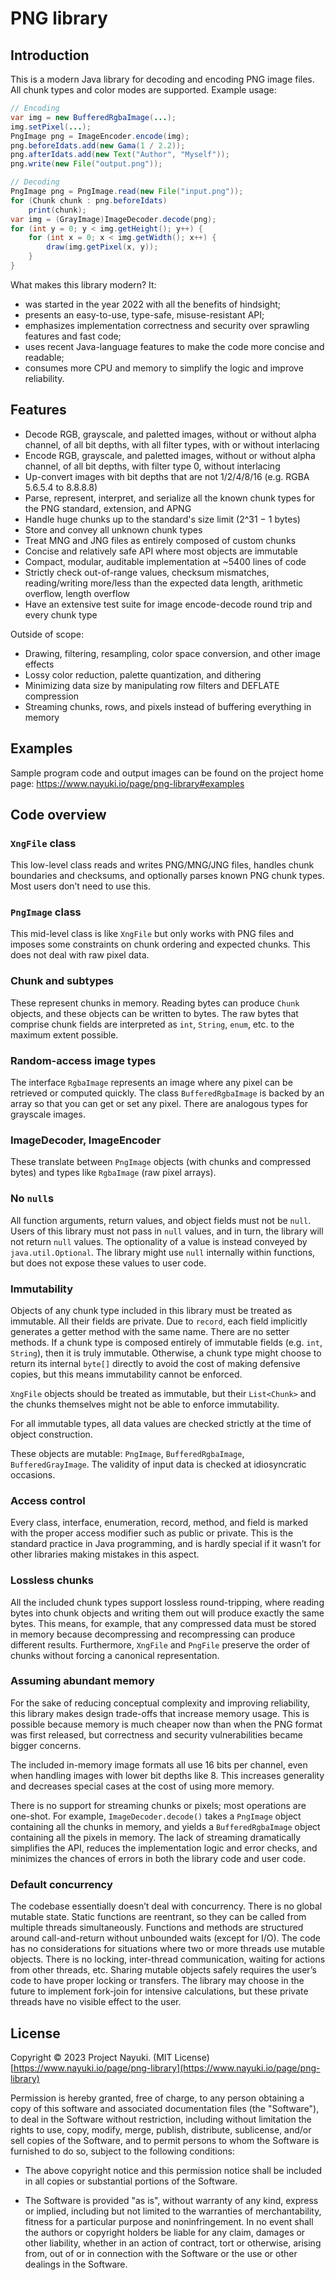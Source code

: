 PNG library
===========

Introduction
------------

This is a modern Java library for decoding and encoding PNG image files. All chunk types and color modes are supported. Example usage:

```java
// Encoding
var img = new BufferedRgbaImage(...);
img.setPixel(...);
PngImage png = ImageEncoder.encode(img);
png.beforeIdats.add(new Gama(1 / 2.2));
png.afterIdats.add(new Text("Author", "Myself"));
png.write(new File("output.png"));

// Decoding
PngImage png = PngImage.read(new File("input.png"));
for (Chunk chunk : png.beforeIdats)
    print(chunk);
var img = (GrayImage)ImageDecoder.decode(png);
for (int y = 0; y < img.getHeight(); y++) {
    for (int x = 0; x < img.getWidth(); x++) {
        draw(img.getPixel(x, y));
    }
}
```

What makes this library modern? It:

* was started in the year 2022 with all the benefits of hindsight;
* presents an easy-to-use, type-safe, misuse-resistant API;
* emphasizes implementation correctness and security over sprawling features and fast code;
* uses recent Java-language features to make the code more concise and readable;
* consumes more CPU and memory to simplify the logic and improve reliability.


Features
--------

* Decode RGB, grayscale, and paletted images, without or without alpha channel, of all bit depths, with all filter types, with or without interlacing
* Encode RGB, grayscale, and paletted images, without or without alpha channel, of all bit depths, with filter type 0, without interlacing
* Up-convert images with bit depths that are not 1/2/4/8/16 (e.g. RGBA 5.6.5.4 to 8.8.8.8)
* Parse, represent, interpret, and serialize all the known chunk types for the PNG standard, extension, and APNG
* Handle huge chunks up to the standard's size limit (2^31 − 1 bytes)
* Store and convey all unknown chunk types
* Treat MNG and JNG files as entirely composed of custom chunks
* Concise and relatively safe API where most objects are immutable
* Compact, modular, auditable implementation at ~5400 lines of code
* Strictly check out-of-range values, checksum mismatches, reading/writing more/less than the expected data length, arithmetic overflow, length overflow
* Have an extensive test suite for image encode-decode round trip and every chunk type

Outside of scope:
* Drawing, filtering, resampling, color space conversion, and other image effects
* Lossy color reduction, palette quantization, and dithering
* Minimizing data size by manipulating row filters and DEFLATE compression
* Streaming chunks, rows, and pixels instead of buffering everything in memory


Examples
--------

Sample program code and output images can be found on the project home page: https://www.nayuki.io/page/png-library#examples


Code overview
-------------

### `XngFile` class
This low-level class reads and writes PNG/MNG/JNG files, handles chunk boundaries and checksums, and optionally parses known PNG chunk types. Most users don’t need to use this.

### `PngImage` class
This mid-level class is like `XngFile` but only works with PNG files and imposes some constraints on chunk ordering and expected chunks. This does not deal with raw pixel data.

### Chunk and subtypes
These represent chunks in memory. Reading bytes can produce `Chunk` objects, and these objects can be written to bytes. The raw bytes that comprise chunk fields are interpreted as `int`, `String`, `enum`, etc. to the maximum extent possible.

### Random-access image types
The interface `RgbaImage` represents an image where any pixel can be retrieved or computed quickly. The class `BufferedRgbaImage` is backed by an array so that you can get or set any pixel. There are analogous types for grayscale images.

### ImageDecoder, ImageEncoder
These translate between `PngImage` objects (with chunks and compressed bytes) and types like `RgbaImage` (raw pixel arrays).

### No `null`s
All function arguments, return values, and object fields must not be `null`. Users of this library must not pass in `null` values, and in turn, the library will not return `null` values. The optionality of a value is instead conveyed by `java.util.Optional`. The library might use `null` internally within functions, but does not expose these values to user code.

### Immutability
Objects of any chunk type included in this library must be treated as immutable. All their fields are private. Due to `record`, each field implicitly generates a getter method with the same name. There are no setter methods. If a chunk type is composed entirely of immutable fields (e.g. `int`, `String`), then it is truly immutable. Otherwise, a chunk type might choose to return its internal `byte[]` directly to avoid the cost of making defensive copies, but this means immutability cannot be enforced.

`XngFile` objects should be treated as immutable, but their `List<Chunk>` and the chunks themselves might not be able to enforce immutability.

For all immutable types, all data values are checked strictly at the time of object construction.

These objects are mutable: `PngImage`, `BufferedRgbaImage`, `BufferedGrayImage`. The validity of input data is checked at idiosyncratic occasions.

### Access control
Every class, interface, enumeration, record, method, and field is marked with the proper access modifier such as public or private. This is the standard practice in Java programming, and is hardly special if it wasn’t for other libraries making mistakes in this aspect.

### Lossless chunks
All the included chunk types support lossless round-tripping, where reading bytes into chunk objects and writing them out will produce exactly the same bytes. This means, for example, that any compressed data must be stored in memory because decompressing and recompressing can produce different results. Furthermore, `XngFile` and `PngFile` preserve the order of chunks without forcing a canonical representation.

### Assuming abundant memory
For the sake of reducing conceptual complexity and improving reliability, this library makes design trade-offs that increase memory usage. This is possible because memory is much cheaper now than when the PNG format was first released, but correctness and security vulnerabilities became bigger concerns.

The included in-memory image formats all use 16 bits per channel, even when handling images with lower bit depths like 8. This increases generality and decreases special cases at the cost of using more memory.

There is no support for streaming chunks or pixels; most operations are one-shot. For example, `ImageDecoder.decode()` takes a `PngImage` object containing all the chunks in memory, and yields a `BufferedRgbaImage` object containing all the pixels in memory. The lack of streaming dramatically simplifies the API, reduces the implementation logic and error checks, and minimizes the chances of errors in both the library code and user code.

### Default concurrency
The codebase essentially doesn’t deal with concurrency. There is no global mutable state. Static functions are reentrant, so they can be called from multiple threads simultaneously. Functions and methods are structured around call-and-return without unbounded waits (except for I/O). The code has no considerations for situations where two or more threads use mutable objects. There is no locking, inter-thread communication, waiting for actions from other threads, etc. Sharing mutable objects safely requires the user’s code to have proper locking or transfers. The library may choose in the future to implement fork-join for intensive calculations, but these private threads have no visible effect to the user.


License
-------

Copyright © 2023 Project Nayuki. (MIT License)  
[https://www.nayuki.io/page/png-library](https://www.nayuki.io/page/png-library)

Permission is hereby granted, free of charge, to any person obtaining a copy of
this software and associated documentation files (the "Software"), to deal in
the Software without restriction, including without limitation the rights to
use, copy, modify, merge, publish, distribute, sublicense, and/or sell copies of
the Software, and to permit persons to whom the Software is furnished to do so,
subject to the following conditions:

* The above copyright notice and this permission notice shall be included in
  all copies or substantial portions of the Software.

* The Software is provided "as is", without warranty of any kind, express or
  implied, including but not limited to the warranties of merchantability,
  fitness for a particular purpose and noninfringement. In no event shall the
  authors or copyright holders be liable for any claim, damages or other
  liability, whether in an action of contract, tort or otherwise, arising from,
  out of or in connection with the Software or the use or other dealings in the
  Software.
